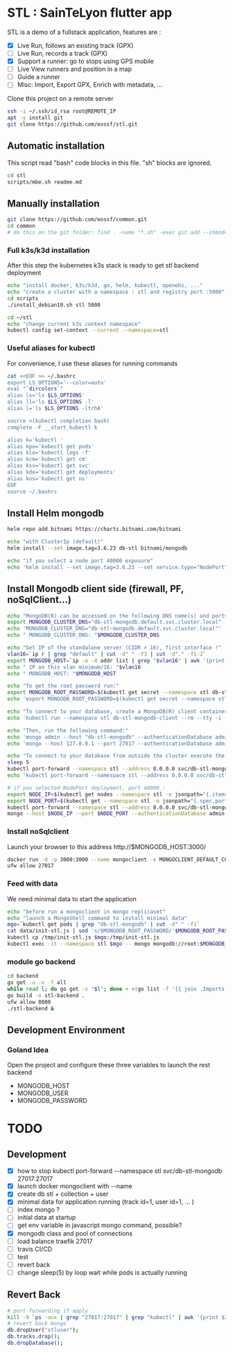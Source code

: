 # STL : SainTeLyon flutter app
STL is a demo of a fullstack application, features are :
- [x] Live Run, follows an existing track (GPX)
- [ ] Live Run, records a track (GPX)
- [x] Support a runner: go to stops using GPS mobile
- [ ] Live View runners and position in a map
- [ ] Guide a runner
- [ ] Misc: Import, Export GPX, Enrich with metadata, ...

Clone this project on a remote server
````sh
ssh -i ~/.ssh/id_rsa root@REMOTE_IP
apt -y install git
git clone https://github.com/eossf/stl.git
````
## Automatic installation
This script read "bash" code blocks in this file. "sh" blocks are ignored. 
````sh
cd stl
scripts/mbe.sh readme.md
````
## Manually installation
````bash
git clone https://github.com/eossf/common.git
cd common
# do this on the git folder: find . -name "*.sh" -exec git add --chmod=+x {} \;
````
### Full k3s/k3d installation
After this step the kubernetes k3s stack is ready to get stl backend deployment
````bash
echo "install docker, k3s/k3d, go, helm, kubectl, openebs, ..." 
echo "create a cluster with a namespace : stl and registry port :5000"
cd scripts
./install_debian10.sh stl 5000

cd ~/stl
echo "change current k3s context namespace"
kubectl config set-context --current --namespace=stl
````

### Useful aliases for kubectl
For convenience, I use these aliases for running commands
````bash
cat <<EOF >> ~/.bashrc
export LS_OPTIONS='--color=auto'
eval "`dircolors`"
alias ls='ls $LS_OPTIONS'
alias ll='ls $LS_OPTIONS -l'
alias l='ls $LS_OPTIONS -ltrhA'

source <(kubectl completion bash)
complete -F __start_kubectl k

alias k='kubectl '
alias kpo='kubectl get pods'
alias klo='kubectl logs -f'
alias kcm='kubectl get cm'
alias ksv='kubectl get svc'
alias kde='kubectl get deployments'
alias kns='kubectl get ns'
EOF
source ~/.bashrc
````
## Install Helm mongodb
````bash
helm repo add bitnami https://charts.bitnami.com/bitnami

echo "with ClusterIp (default)"
helm install --set image.tag=3.6.23 db-stl bitnami/mongodb

echo "if you select a node port 40000 exposure"
echo 'helm install --set image.tag=3.6.23 --set service.type="NodePort" --set service.nodePort=40000 db-stl bitnami/mongodb'
````

## Install Mongodb client side (firewall, PF, noSqlClient...)
````bash
echo "MongoDB(R) can be accessed on the following DNS name(s) and ports from within your cluster:"
export MONGODB_CLUSTER_DNS="db-stl-mongodb.default.svc.cluster.local"
echo 'MONGODB_CLUSTER_DNS="db-stl-mongodb.default.svc.cluster.local"'
echo " MONGODB_CLUSTER_DNS: "$MONGODB_CLUSTER_DNS

echo "Get IP of the standalone server (CIDR > 16), first interface !"
vlan16=`ip r | grep "default" | cut -d" " -f3 | cut -d"." -f1-2`
export MONGODB_HOST=`ip -o -4 addr list | grep "$vlan16" | awk '{print $4}' | cut -d/ -f1 | head -1`
echo " IP on this vlan minimum/16: "$vlan16
echo " MONGODB_HOST: "$MONGODB_HOST

echo "To get the root password run:"
export MONGODB_ROOT_PASSWORD=$(kubectl get secret --namespace stl db-stl-mongodb -o jsonpath="{.data.mongodb-root-password}" | base64 --decode)
echo 'export MONGODB_ROOT_PASSWORD=$(kubectl get secret --namespace stl db-stl-mongodb -o jsonpath="{.data.mongodb-root-password}" | base64 --decode)'

echo "To connect to your database, create a MongoDB(R) client container:"
echo 'kubectl run --namespace stl db-stl-mongodb-client --rm --tty -i --restart='Never' --env="MONGODB_ROOT_PASSWORD=$MONGODB_ROOT_PASSWORD" --image docker.io/bitnami/mongodb:3.6.23 --command -- bash'

echo "Then, run the following command:"
echo 'mongo admin --host "db-stl-mongodb" --authenticationDatabase admin -u root -p $MONGODB_ROOT_PASSWORD'
echo 'mongo --host 127.0.0.1 --port 27017 --authenticationDatabase admin -p $MONGODB_ROOT_PASSWORD'

echo "To connect to your database from outside the cluster execute the following commands, ClusterIp :"
sleep 5
kubectl port-forward --namespace stl --address 0.0.0.0 svc/db-stl-mongodb 27017:27017 &
echo 'kubectl port-forward --namespace stl --address 0.0.0.0 svc/db-stl-mongodb 27017:27017 &'
````

````sh
# if you selected NodePort deployment, port 40000 :
export NODE_IP=$(kubectl get nodes --namespace stl -o jsonpath="{.items[0].status.addresses[0].address}")
export NODE_PORT=$(kubectl get --namespace stl -o jsonpath="{.spec.ports[0].nodePort}" services mongodb-stl)
kubectl port-forward --namespace stl --address 0.0.0.0 svc/db-stl-mongodb 27017:$NODE_PORT &
mongo --host $NODE_IP --port $NODE_PORT --authenticationDatabase admin -p $MONGODB_ROOT_PASSWORD
````
### Install noSqlclient
Launch your browser to this address http://$MONGODB_HOST:3000/
````bash
docker run -d -p 3000:3000 --name mongoclient -e MONGOCLIENT_DEFAULT_CONNECTION_URL="mongodb://root:$MONGODB_ROOT_PASSWORD@$MONGODB_HOST/admin?ssl=false" -e MONGOCLIENT_AUTH="true" -e MONGOCLIENT_USERNAME="root" -e MONGOCLIENT_PASSWORD="$MONGODB_ROOT_PASSWORD" mongoclient/mongoclient:latest
ufw allow 27017
````

### Feed with data
We need minimal data to start the application
````bash
echo "before run a mongoclient in mongo replicaset"
echo "launch a MongoShell command to install minimal data"
mgo=`kubectl get pods | grep "db-stl-mongodb" | cut -d" " -f1`
cat data/init-stl.js | sed 's/$MONGODB_ROOT_PASSWORD/'$MONGODB_ROOT_PASSWORD'/g' > /tmp/init-stl.js
kubectl cp /tmp/init-stl.js $mgo:/tmp/init-stl.js
kubectl exec -it --namespace stl $mgo -- mongo mongodb://root:$MONGODB_ROOT_PASSWORD@db-stl-mongodb:27017/ < /tmp/init-stl.js
````

### module go backend
````bash
cd backend
go get -u -v -f all
while read l; do go get -v "$l"; done < <(go list -f '{{ join .Imports "\n" }}')
go build -o stl-backend .
ufw allow 8080
./stl-backend &

````
## Development Environment
### Goland Idea
Open the project and configure these three variables to launch the rest backend 
* MONGODB_HOST
* MONGODB_USER
* MONGODB_PASSWORD

# TODO
## Development
 - [x] how to stop kubectl port-forward --namespace stl svc/db-stl-mongodb 27017:27017
 - [x] launch docker mongoclient with --name
 - [x] create db stl + collection + user
 - [x] minimal data for application running (track id=1, user id=1, ... )
 - [ ] index mongo ?
 - [ ] initial data at startup
 - [ ] get env variable in javascript mongo command, possible?
 - [x] mongodb class and pool of connections
 - [ ] load balance traefik 27017
 - [ ] travis CI/CD
 - [ ] test
 - [ ] revert back
 - [ ] change sleep(5) by loop wait while pods is actually running

## Revert Back
````sh
# port forwarding if apply
kill -9 `ps -aux | grep "27017:27017" | grep "kubectl" | awk '{print $2}'`
# revert back mongo
db.dropUser("stluser");
db.tracks.drop();
db.dropDatabase();
````

